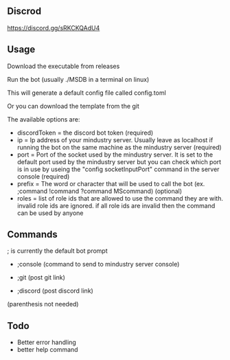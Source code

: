 ## Discrod
https://discord.gg/sRKCKQAdU4

## Usage
Download the executable from releases

Run the bot (usually ./MSDB in a terminal on linux)

This will generate a default config file called config.toml  

Or you can download the template from the git

The available options are:

- discordToken = the discord bot token (required)
- ip = Ip address of your mindustry server.  Usually leave as localhost if running the bot on the same machine as the mindustry server (required)
- port = Port of the socket used by the mindustry server.  It is set to the default port used by the mindustry server but you can check which port is in use by useing the "config socketInputPort" command in the server console (required)
- prefix = The word or character that will be used to call the bot (ex. ;command !command ?command MScommand) (optional)
- roles = list of role ids that are allowed to use the command they are with. invalid role ids are ignored.  if all role ids are invalid then the command can be used by anyone

## Commands
; is currently the default bot prompt

- ;console (command to send to mindustry server console)

- ;git (post git link)

- ;discord (post discord link)

(parenthesis not needed)


## Todo
- Better error handling 
- better help command